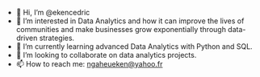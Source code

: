 - 👋 Hi, I’m @ekencedric
- 👀 I’m interested in Data Analytics and how it can improve the lives of communities and make businesses grow exponentially through data-driven strategies.
- 🌱 I’m currently learning advanced Data Analytics with Python and SQL.
- 💞️ I’m looking to collaborate on data analytics projects.
- 📫 How to reach me: ngaheueken@yahoo.fr

<!---
ekencedric/ekencedric is a ✨ special ✨ repository because its `README.md` (this file) appears on your GitHub profile.
You can click the Preview link to take a look at your changes.
--->
